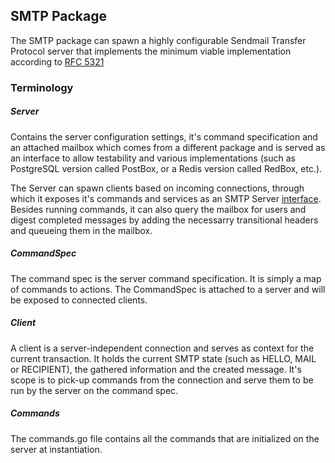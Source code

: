 ## SMTP Package

The SMTP package can spawn a highly configurable Sendmail Transfer Protocol server that implements the minimum viable implementation according to [RFC 5321](http://tools.ietf.org/html/rfc5321)

### Terminology

##### Server
Contains the server configuration settings, it's command specification and an attached mailbox which comes from a different package and is served as an interface to allow testability and various implementations (such as PostgreSQL version called PostBox, or a Redis version called RedBox, etc.).

The Server can spawn clients based on incoming connections, through which it exposes it's commands and services as an SMTP Server [interface](https://github.com/gbbr/gomez/blob/master/smtp/server.go#L16). Besides running commands, it can also query the mailbox for users and digest completed messages by adding the necessarry transitional headers and queueing them in the mailbox.

##### CommandSpec
The command spec is the server command specification. It is simply a map of commands to actions. The CommandSpec is attached to a server and will be exposed to connected clients.

##### Client
A client is a server-independent connection and serves as context for the current transaction. It holds the current SMTP state (such as HELLO, MAIL or RECIPIENT), the gathered information and the created message. It's scope is to pick-up commands from the connection and serve them to be run by the server on the command spec.

##### Commands
The commands.go file contains all the commands that are initialized on the server at instantiation.
